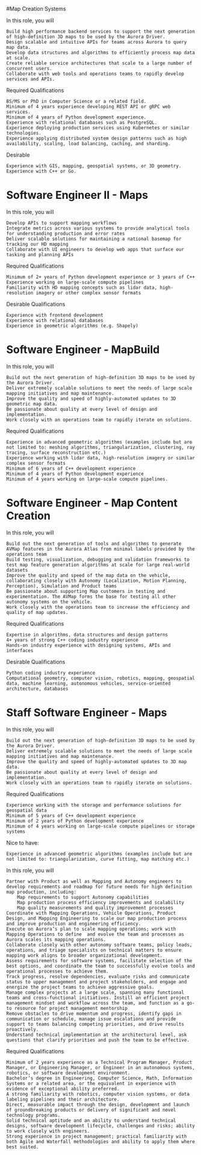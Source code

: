 #Map Creation Systems

In this role, you will

    Build high performance backend services to support the next generation of high-definition 3D maps to be used by the Aurora Driver.
    Design scalable and intuitive APIs for teams across Aurora to query map data.
    Develop data structures and algorithms to efficiently process map data at scale.
    Create reliable service architectures that scale to a large number of concurrent users.
    Collaborate with web tools and operations teams to rapidly develop services and APIs.

Required Qualifications

    BS/MS or PhD in Computer Science or a related field.
    Minimum of 4 years experience developing REST API or gRPC web services.
    Minimum of 4 years of Python development experience.
    Experience with relational databases such as PostgreSQL.
    Experience deploying production services using Kubernetes or similar technologies.
    Experience applying distributed system design patterns such as high availability, scaling, load balancing, caching, and sharding.

Desirable

    Experience with GIS, mapping, geospatial systems, or 3D geometry.
    Experience with C++ or Go.



# Software Engineer II - Maps
In this role, you will

    Develop APIs to support mapping workflows
    Integrate metrics across various systems to provide analytical tools for understanding production and error rates
    Deliver scalable solutions for maintaining a national basemap for tracking our HD mapping
    Collaborate with UI engineers to develop web apps that surface our tasking and planning APIs 

Required Qualifications

    Minimum of 2+ years of Python development experience or 3 years of C++
    Experience working on large-scale compute pipelines
    Familiarity with HD mapping concepts such as lidar data, high-resolution imagery or other complex sensor formats

Desirable Qualifications

    Experience with frontend development
    Experience with relational databases
    Experience in geometric algorithms (e.g. Shapely)


# Software Engineer - MapBuild

In this role, you will

    Build out the next generation of high-definition 3D maps to be used by the Aurora Driver.
    Deliver extremely scalable solutions to meet the needs of large scale mapping initiatives and map maintenance.
    Improve the quality and speed of highly-automated updates to 3D geometric map data.
    Be passionate about quality at every level of design and implementation.
    Work closely with an operations team to rapidly iterate on solutions.

Required Qualifications

    Experience in advanced geometric algorithms (examples include but are not limited to: meshing algorithms, triangularization, clustering, ray tracing, surface reconstruction etc.)
    Experience working with lidar data, high-resolution imagery or similar complex sensor formats
    Minimum of 6 years of C++ development experience
    Minimum of 4 years of Python development experience
    Minimum of 4 years working on large-scale compute pipelines.



# Software Engineer - Map Content Creation

In this role, you will

    Build out the next generation of tools and algorithms to generate AVMap features in the Aurora Atlas from minimal labels provided by the operations team
    Build testing, visualization, debugging and validation frameworks to test map feature generation algorithms at scale for large real-world datasets
    Improve the quality and speed of the map data on the vehicle, collaborating closely with Autonomy (Localization, Motion Planning, Perception), Simulation and Product teams
    Be passionate about supporting Map customers in testing and experimentation. The AVMap forms the base for testing all other autonomy systems on the vehicle.
    Work closely with the operations team to increase the efficiency and quality of map updates.

Required Qualifications

    Expertise in algorithms, data structures and design patterns
    4+ years of strong C++ coding industry experience
    Hands-on industry experience with designing systems, APIs and interfaces

Desirable Qualifications

    Python coding industry experience
    Computational geometry, computer vision, robotics, mapping, geospatial data, machine learning, autonomous vehicles, service-oriented architecture, databases



# Staff Software Engineer - Maps 

In this role, you will

    Build out the next generation of high-definition 3D maps to be used by the Aurora Driver.
    Deliver extremely scalable solutions to meet the needs of large scale mapping initiatives and map maintenance.
    Improve the quality and speed of highly-automated updates to 3D map data.
    Be passionate about quality at every level of design and implementation.
    Work closely with an operations team to rapidly iterate on solutions.

Required Qualifications

    Experience working with the storage and performance solutions for geospatial data
    Minimum of 5 years of C++ development experience
    Minimum of 2 years of Python development experience
    Minimum of 4 years working on large-scale compute pipelines or storage systems

Nice to have:

    Experience in advanced geometric algorithms (examples include but are not limited to: triangularization, curve fitting, map matching etc.)


In this role, you will

    Partner with Product as well as Mapping and Autonomy engineers to develop requirements and roadmap for future needs for high definition map production, including:
        Map requirements to support Autonomy capabilities
        Map production process efficiency improvements and scalability
        Map quality measurements and quality improvement processes
    Coordinate with Mapping Operations, Vehicle Operations, Product Design, and Mapping Engineering to scale our map production process and improve production and engineering efficiency.
    Execute on Aurora’s plan to scale mapping operations; work with Mapping Operations to define  and evolve the team and processes as Aurora scales its mapping operations. 
    Collaborate closely with other autonomy software teams, policy leads, operations, and triage specialists on technical matters to ensure mapping work aligns to broader organizational development.
    Assess requirements for software systems, facilitate selection of the best options, and coordinate the team to successfully evolve tools and operational processes to achieve them.
    Track progress, resolve dependencies, evaluate risks and communicate status to upper management and project stakeholders, and engage and energize the project teams to achieve aggressive goals.
    Manage complex projects at a large scale, spanning many functional teams and cross-functional initiatives. Instill an efficient project management mindset and workflow across the team, and function as a go-to resource for project management mentorship
    Remove obstacles to drive momentum and progress, identify gaps in communication or schedule, manage issue escalations and provide support to teams balancing competing priorities, and drive results proactively.
    Understand technical implementation at the architectural level, ask questions that clarify priorities and push the team to be effective.

 

Required Qualifications

    Minimum of 2 years experience as a Technical Program Manager, Product Manager, or Engineering Manager, or Engineer in an autonomous systems, robotics, or software development environment.
    Bachelor’s degree in Engineering, Computer Science, Math, Information Systems or a related area, or the equivalent in experience with evidence of exceptional ability preferred.
    A strong familiarity with robotics, computer vision systems, or data labeling pipelines and their architecture.
    Direct, measurable impact through the design, development and launch of groundbreaking products or delivery of significant and novel technology programs.
    Solid technical aptitude and an ability to understand technical designs, software development lifecycle, challenges and risks; ability to work closely with engineers.
    Strong experience in project management; practical familiarity with both Agile and Waterfall methodologies and ability to apply them where best suited.








